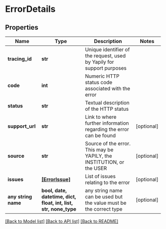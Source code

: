 # ErrorDetails


## Properties
Name | Type | Description | Notes
------------ | ------------- | ------------- | -------------
**tracing_id** | **str** | Unique identifier of the request, used by Yapily for support purposes | 
**code** | **int** | Numeric HTTP status code associated with the error | 
**status** | **str** | Textual description of the HTTP status | 
**support_url** | **str** | Link to where further information regarding the error can be found | [optional] 
**source** | **str** | Source of the error. This may be YAPILY, the INSTITUTION, or the USER | [optional] 
**issues** | [**[ErrorIssue]**](ErrorIssue.md) | List of issues relating to the error | [optional] 
**any string name** | **bool, date, datetime, dict, float, int, list, str, none_type** | any string name can be used but the value must be the correct type | [optional]

[[Back to Model list]](../README.md#documentation-for-models) [[Back to API list]](../README.md#documentation-for-api-endpoints) [[Back to README]](../README.md)



